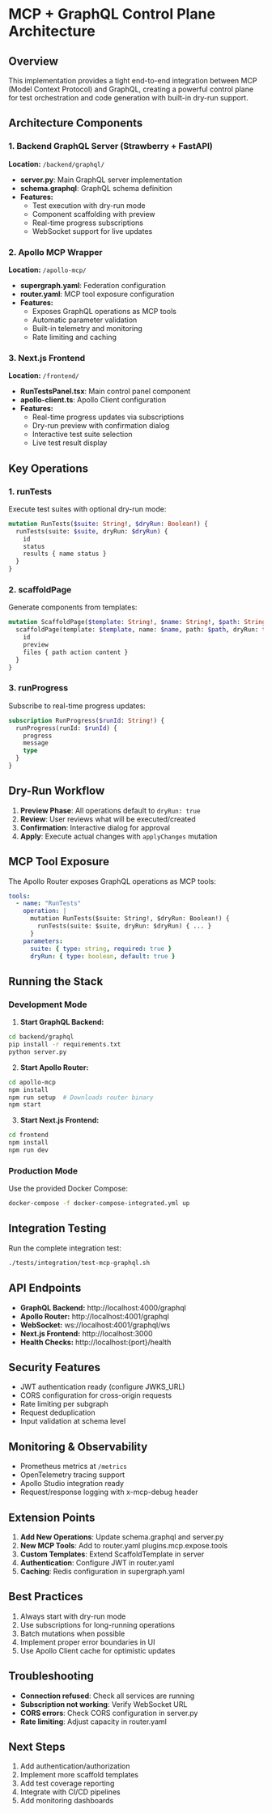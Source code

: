 # MCP + GraphQL Control Plane Architecture

## Overview

This implementation provides a tight end-to-end integration between MCP (Model Context Protocol) and GraphQL, creating a powerful control plane for test orchestration and code generation with built-in dry-run support.

## Architecture Components

### 1. Backend GraphQL Server (Strawberry + FastAPI)
**Location:** `/backend/graphql/`

- **server.py**: Main GraphQL server implementation
- **schema.graphql**: GraphQL schema definition
- **Features:**
  - Test execution with dry-run mode
  - Component scaffolding with preview
  - Real-time progress subscriptions
  - WebSocket support for live updates

### 2. Apollo MCP Wrapper
**Location:** `/apollo-mcp/`

- **supergraph.yaml**: Federation configuration
- **router.yaml**: MCP tool exposure configuration
- **Features:**
  - Exposes GraphQL operations as MCP tools
  - Automatic parameter validation
  - Built-in telemetry and monitoring
  - Rate limiting and caching

### 3. Next.js Frontend
**Location:** `/frontend/`

- **RunTestsPanel.tsx**: Main control panel component
- **apollo-client.ts**: Apollo Client configuration
- **Features:**
  - Real-time progress updates via subscriptions
  - Dry-run preview with confirmation dialog
  - Interactive test suite selection
  - Live test result display

## Key Operations

### 1. runTests
Execute test suites with optional dry-run mode:
```graphql
mutation RunTests($suite: String!, $dryRun: Boolean!) {
  runTests(suite: $suite, dryRun: $dryRun) {
    id
    status
    results { name status }
  }
}
```

### 2. scaffoldPage
Generate components from templates:
```graphql
mutation ScaffoldPage($template: String!, $name: String!, $path: String!) {
  scaffoldPage(template: $template, name: $name, path: $path, dryRun: true) {
    id
    preview
    files { path action content }
  }
}
```

### 3. runProgress
Subscribe to real-time progress updates:
```graphql
subscription RunProgress($runId: String!) {
  runProgress(runId: $runId) {
    progress
    message
    type
  }
}
```

## Dry-Run Workflow

1. **Preview Phase**: All operations default to `dryRun: true`
2. **Review**: User reviews what will be executed/created
3. **Confirmation**: Interactive dialog for approval
4. **Apply**: Execute actual changes with `applyChanges` mutation

## MCP Tool Exposure

The Apollo Router exposes GraphQL operations as MCP tools:

```yaml
tools:
  - name: "RunTests"
    operation: |
      mutation RunTests($suite: String!, $dryRun: Boolean!) {
        runTests(suite: $suite, dryRun: $dryRun) { ... }
      }
    parameters:
      suite: { type: string, required: true }
      dryRun: { type: boolean, default: true }
```

## Running the Stack

### Development Mode

1. **Start GraphQL Backend:**
```bash
cd backend/graphql
pip install -r requirements.txt
python server.py
```

2. **Start Apollo Router:**
```bash
cd apollo-mcp
npm install
npm run setup  # Downloads router binary
npm start
```

3. **Start Next.js Frontend:**
```bash
cd frontend
npm install
npm run dev
```

### Production Mode

Use the provided Docker Compose:
```bash
docker-compose -f docker-compose-integrated.yml up
```

## Integration Testing

Run the complete integration test:
```bash
./tests/integration/test-mcp-graphql.sh
```

## API Endpoints

- **GraphQL Backend:** http://localhost:4000/graphql
- **Apollo Router:** http://localhost:4001/graphql
- **WebSocket:** ws://localhost:4001/graphql/ws
- **Next.js Frontend:** http://localhost:3000
- **Health Checks:** http://localhost:{port}/health

## Security Features

- JWT authentication ready (configure JWKS_URL)
- CORS configuration for cross-origin requests
- Rate limiting per subgraph
- Request deduplication
- Input validation at schema level

## Monitoring & Observability

- Prometheus metrics at `/metrics`
- OpenTelemetry tracing support
- Apollo Studio integration ready
- Request/response logging with x-mcp-debug header

## Extension Points

1. **Add New Operations**: Update schema.graphql and server.py
2. **New MCP Tools**: Add to router.yaml plugins.mcp.expose.tools
3. **Custom Templates**: Extend ScaffoldTemplate in server
4. **Authentication**: Configure JWT in router.yaml
5. **Caching**: Redis configuration in supergraph.yaml

## Best Practices

1. Always start with dry-run mode
2. Use subscriptions for long-running operations
3. Batch mutations when possible
4. Implement proper error boundaries in UI
5. Use Apollo Client cache for optimistic updates

## Troubleshooting

- **Connection refused**: Check all services are running
- **Subscription not working**: Verify WebSocket URL
- **CORS errors**: Check CORS configuration in server.py
- **Rate limiting**: Adjust capacity in router.yaml

## Next Steps

1. Add authentication/authorization
2. Implement more scaffold templates
3. Add test coverage reporting
4. Integrate with CI/CD pipelines
5. Add monitoring dashboards